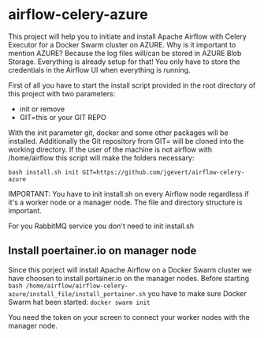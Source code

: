 # airflow-celery-azure
This project will help you to initiate and install Apache Airflow with Celery Executor for a Docker Swarm cluster on AZURE.
Why is it important to mention AZURE? Because the log files will/can be stored in AZURE Blob Storage. Everything is already setup for that!
You only have to store the credentials in the Airflow UI when everything is running.

First of all you have to start the install script provided in the root directory of this project with two parameters:

- init or remove
- GIT=this or your GIT REPO

With the init parameter git, docker and some other packages will be installed. Additionally the Git repository from GIT=
will be cloned into the working directory. If the user of the machine is not airflow with /home/airflow this script will
make the folders necessary:

```
bash install.sh init GIT=https://github.com/jgevert/airflow-celery-azure
```

IMPORTANT: You have to init install.sh on every Airflow node regardless if it's a worker node or a manager node.
The file and directory structure is important.

For you RabbitMQ service you don't need to init install.sh

## Install poertainer.io on manager node
Since this porject will install Apache Airflow on a Docker Swarm cluster we have choosen to install portainer.io
on the manager nodes. Before starting `bash /home/airflow/airflow-celery-azure/install_file/install_portainer.sh` 
you have to make sure Docker Swarm hat been started: 
`docker swarm init`

You need the token on your screen to connect your worker nodes with the manager node.
